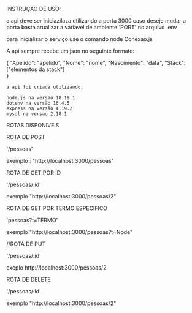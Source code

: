 INSTRUÇAO DE USO:
 
 a api deve ser iniciazilaza utilizando a porta 3000
 caso deseje mudar a porta basta arualizar a variavel de ambiente 'PORT'
 no arquivo .env

 para inicializar o serviço use o comando node Conexao.js 

A api sempre recebe um json no seguinte formato:

{
    "Apelido": "apelido",
    "Nome": "nome",
    "Nascimento": "data",
    "Stack": ["elementos da stack"]  
    }

    a api foi criada utilizando:

    node.js na versao 18.19.1
    dotenv na versão 16.4.5 
    express na versão 4.19.2
    mysql na versao 2.18.1

ROTAS DISPONIVEIS 

ROTA DE POST

'/pessoas'

exemplo : "http://localhost:3000/pessoas"

ROTA DE GET POR ID

'/pessoas/:id'

exemplo "http://localhost:3000/pessoas/2"

ROTA DE GET POR TERMO ESPECIFICO

'pessoas?t=TERMO'

exemplo "http://localhost:3000/pessoas?t=Node"

//ROTA DE PUT

'/pessoas/:id'

exeplo http://localhost:3000/pessoas/2

ROTA DE DELETE

'/pessoas/:id'

exemplo "http://localhost:3000/pessoas/2"



